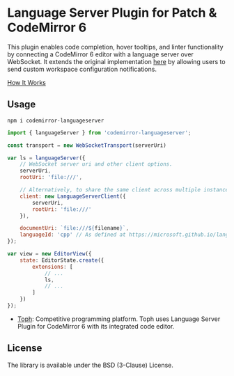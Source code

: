 # Language Server Plugin for Patch & CodeMirror 6

This plugin enables code completion, hover tooltips, and linter functionality by connecting a CodeMirror 6 editor with a language server over WebSocket. It extends the original implementation [here](https://github.com/FurqanSoftware/codemirror-languageserver) by allowing users to send custom workspace configuration notifications. 

[How It Works](https://hjr265.me/blog/codemirror-lsp/)

## Usage

```
npm i codemirror-languageserver
```

``` js
import { languageServer } from 'codemirror-languageserver';

const transport = new WebSocketTransport(serverUri)

var ls = languageServer({
	// WebSocket server uri and other client options.
	serverUri,
	rootUri: 'file:///',

	// Alternatively, to share the same client across multiple instances of this plugin.
	client: new LanguageServerClient({
		serverUri,
		rootUri: 'file:///'
	}),

	documentUri: `file:///${filename}`,
	languageId: 'cpp' // As defined at https://microsoft.github.io/language-server-protocol/specification#textDocumentItem.
});

var view = new EditorView({
	state: EditorState.create({
		extensions: [
			// ...
			ls,
			// ...
		]
	})
});
```

- [Toph](https://toph.co): Competitive programming platform. Toph uses Language Server Plugin for CodeMirror 6 with its integrated code editor.

## License

The library is available under the BSD (3-Clause) License.
